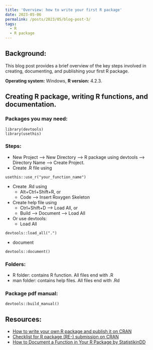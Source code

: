 ```yaml
---
title: 'Overview: how to write your first R package'
date: 2023-05-06
permalink: /posts/2023/05/blog-post-3/
tags:
  - R
  - R package
---
```


## Background:
This blog post provides a brief overview of the key steps involved in creating, documenting, and publishing your first R package.

$\textbf{Operating system:}$ Windows, $\textbf{R version:}$ 4.2.3.

## Creating R package, writing R functions, and documentation.

### Packages you may need:
```{r}
library(devtools) 
library(usethis)
```

### Steps:

* New Project --> New Directory --> R package using devtools --> Directory Name --> Create Project.
* Create .R file using 
```{r}
usethis::use_r("your_function_name") 
```
* Create .Rd using 
  + Alt+Ctrl+Shift+R, or
  + Code --> Insert Roxygen Skeleton
* Create help file using
  + Ctrl+Shift+D --> Load All, or
  + Build --> Document --> Load All
* Or use devtools: 
  + Load All
```{r}
devtools::load_all(".")
```
  + document
```{r}
devtools::document()
```

### Folders:

* R folder: contains R function. All files end with .R
* man folder: contains help files. All files end with .Rd

### Package pdf manual:
```{r}
devtools::build_manual()
```

## Resources:
* [How to write your own R package and publish it on CRAN](https://www.mzes.uni-mannheim.de/socialsciencedatalab/article/r-package/#section6)
* [Checklist for R package (RE-) submission on CRAN](https://www.marinedatascience.co/blog/2020/01/09/checklist-for-r-package-re-submissions-on-cran/)
* [How to Document a Function in Your R Package by StatistikinDD](https://www.youtube.com/watch?v=gl9fFmtXFcI)
